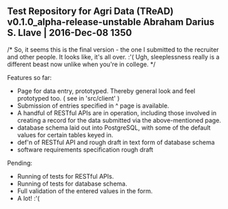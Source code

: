 Test Repository for Agri Data (TReAD)
v0.1.0_alpha-release-unstable
Abraham Darius S. Llave | 2016-Dec-08 1350
-------------------------------------

/*
So, it seems this is the final version - the one I submitted to
the recruiter and other people. It looks like, it's all over. :'(
Ugh, sleeplessness really is a different beast now unlike when you're in
college.
*/


Features so far:

  
 - Page for data entry, prototyped. Thereby general look and feel prototyped too.
   ( see in 'src/client' )
 - Submission of entries specified in ^ page is available.
 - A handful of RESTful APIs are in operation, including those involved in 
     creating a record for the data submitted via the above-mentioned page.
 - database schema laid out into PostgreSQL, with some of the default values
     for certain tables keyed in.
 - def'n of RESTful API and rough draft in text form of database schema
 - software requirements specification rough draft

Pending:
  - Running of tests for RESTful APIs.
  - Running of tests for database schema.
  - Full validation of the entered values in the form.
  - A lot! :'(

